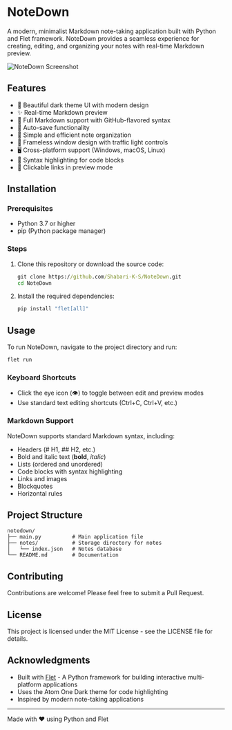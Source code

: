 # NoteDown

A modern, minimalist Markdown note-taking application built with Python and Flet framework. NoteDown provides a seamless experience for creating, editing, and organizing your notes with real-time Markdown preview.

![NoteDown Screenshot](docs/screenshot.png)

## Features

- 🎨 Beautiful dark theme UI with modern design
- ✨ Real-time Markdown preview
- 📝 Full Markdown support with GitHub-flavored syntax
- 🔄 Auto-save functionality
- 📂 Simple and efficient note organization
- 🎯 Frameless window design with traffic light controls
- 🖥️ Cross-platform support (Windows, macOS, Linux)
- 🎨 Syntax highlighting for code blocks
- 🔗 Clickable links in preview mode

## Installation

### Prerequisites

- Python 3.7 or higher
- pip (Python package manager)

### Steps

1. Clone this repository or download the source code:

    ```cmd
    git clone https://github.com/Shabari-K-S/NoteDown.git
    cd NoteDown
    ```

2. Install the required dependencies:

    ```cmd
    pip install "flet[all]"
    ```

## Usage

To run NoteDown, navigate to the project directory and run:

```cmd
flet run
```

### Keyboard Shortcuts

- Click the eye icon (👁️) to toggle between edit and preview modes
- Use standard text editing shortcuts (Ctrl+C, Ctrl+V, etc.)

### Markdown Support

NoteDown supports standard Markdown syntax, including:

- Headers (# H1, ## H2, etc.)
- Bold and italic text (**bold**, *italic*)
- Lists (ordered and unordered)
- Code blocks with syntax highlighting
- Links and images
- Blockquotes
- Horizontal rules

## Project Structure

```text
notedown/
├── main.py          # Main application file
├── notes/           # Storage directory for notes
│   └── index.json   # Notes database
└── README.md        # Documentation
```

## Contributing

Contributions are welcome! Please feel free to submit a Pull Request.

## License

This project is licensed under the MIT License - see the LICENSE file for details.

## Acknowledgments

- Built with [Flet](https://flet.dev/) - A Python framework for building interactive multi-platform applications
- Uses the Atom One Dark theme for code highlighting
- Inspired by modern note-taking applications

---

Made with ❤️ using Python and Flet
